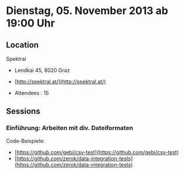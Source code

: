 # Dienstag, 05. November 2013 ab 19:00 Uhr

## Location

Spektral

- Lendkai 45, 8020 Graz
- [http://spektral.at/](http://spektral.at/)

- Attendees : 15

## Sessions 

### Einführung: Arbeiten mit div. Dateiformaten 
 
Code-Beispiele:

* [https://github.com/gebi/csv-test](https://github.com/gebi/csv-test)
* [https://github.com/zerok/data-integration-tests](https://github.com/zerok/data-integration-tests)

